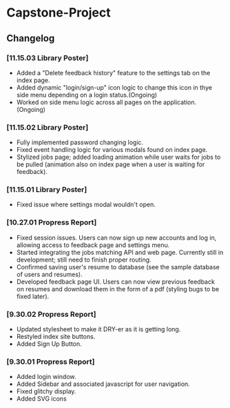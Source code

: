 # Capstone-Project

## Changelog

### [11.15.03 Library Poster]
- Added a "Delete feedback history" feature to the settings tab on the index page.
- Added dynamic "login/sign-up" icon logic to change this icon in thye side menu depending on a 
  login status.(Ongoing)
- Worked on side menu logic across all pages on the application.(Ongoing)

### [11.15.02 Library Poster]
- Fully implemented password changing logic.
- Fixed event handling logic for various modals found on index page.
- Stylized jobs page; added loading animation while user waits for jobs to be pulled
  (animation also on index page when a user is waiting for feedback).

### [11.15.01 Library Poster]
- Fixed issue where settings modal wouldn't open.

### [10.27.01 Propress Report]
- Fixed session issues. Users can now sign up new accounts and log in, allowing access to
  feedback page and settings menu.
- Started integrating the jobs matching API and web page. Currently still in development;
  still need to finish proper routing.
- Confirmed saving user's resume to database (see the sample database of users and resumes).
- Developed feedback page UI. Users can now view previous feedback on resumes and download
  them in the form of a pdf (styling bugs to be fixed later).

### [9.30.02 Propress Report]
- Updated stylesheet to make it DRY-er as it is getting long.
- Restyled index site buttons.
- Added Sign Up Button.

### [9.30.01 Propress Report]
- Added login window.
- Added Sidebar and associated javascript for user navigation.
- Fixed glitchy display.
- Added SVG icons
